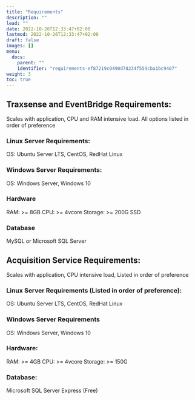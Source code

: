 ```yaml
---
title: "Requirements"
description: ""
lead: ""
date: 2022-10-26T12:33:47+02:00
lastmod: 2022-10-26T12:33:47+02:00
draft: false
images: []
menu:
  docs:
    parent: ""
    identifier: "requirements-ef87219c0490d78234f559cba1bc9407"
weight: 3
toc: true
---
```


## Traxsense and EventBridge Requirements:

Scales with application, CPU and RAM intensive load. All options listed in order of preference

### Linux Server Requirements:

OS: Ubuntu Server LTS, CentOS, RedHat Linux

### Windows Server Requirements:

OS: Windows Server, Windows 10

### Hardware

RAM: >= 8GB
CPU: >= 4vcore
Storage: >= 200G SSD

### Database

MySQL or Microsoft SQL Server

## Acquisition Service Requirements:

Scales with application, CPU intensive load, Listed in order of preference

### Linux Server Requirements (Listed in order of preference):

OS: Ubuntu Server LTS, CentOS, RedHat Linux

### Windows Server Requirements

OS: Windows Server, Windows 10

### Hardware:

RAM: >= 4GB
CPU: >= 4vcore
Storage: >= 150G

### Database:

Microsoft SQL Server Express (Free)
